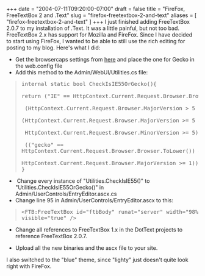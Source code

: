 +++
date = "2004-07-11T09:20:00-07:00"
draft = false
title = "FireFox, FreeTextBox 2 and .Text"
slug = "firefox-freetextbox-2-and-text"
aliases = [
	"firefox-freetextbox-2-and-text"
]
+++
I just finished adding FreeTextBox 2.0.7 to my installation of .Text. It was a little painful, but not too bad. FreeTextBox 2.x has support for Mozilla and FireFox. Since I have decided to start using FireFox, I wanted to be able to still use the rich editing for posting to my blog. Here's what I did:<br /> <ul> <li>Get the browsercaps settings from <a target="_blank" href="http://slingfive.com/pages/code/browserCaps/browserCaps_tabs.txt">here</a> and place the one for Gecko in the web.config file</li><li>Add this method to the Admin/WebUI/Utilities.cs file:</li> </ul><ul> </ul> <blockquote> <pre>internal static bool CheckIsIE55OrGecko(){<br /> return ("IE" == HttpContext.Current.Request.Browser.Browser &amp;&amp; <br /> (HttpContext.Current.Request.Browser.MajorVersion &gt; 5 ||<br /> (HttpContext.Current.Request.Browser.MajorVersion &gt;= 5 &amp;&amp; <br /> HttpContext.Current.Request.Browser.MinorVersion &gt;= 5)) || <br /> (("gecko" == HttpContext.Current.Request.Browser.Browser.ToLower()) &amp;&amp;<br /> HttpContext.Current.Request.Browser.MajorVersion &gt;= 1));<br />}</pre> </blockquote> <ul> <li>&nbsp;Change every instance of "Utilities.CheckIsIE55()" to "Utilities.CheckIsIE55OrGecko()" in Admin/UserControls/EntryEditor.ascx.cs</li> <li>Change line 95 in Admin/UserControls/EntryEditor.ascx to this:</li> </ul> <blockquote> <pre>&lt;FTB:FreeTextBox id="ftbBody" runat="server" width="98%" visible="true" /&gt;</pre> </blockquote> <ul> <li>Change all references to FreeTextBox 1.x in the DotText projects to reference FreeTextBox 2.0.7.</li> </ul> <ul> <li>Upload all the new binaries and the ascx file to your site.</li> </ul>I also switched to the "blue" theme, since "lighty" just doesn't quite look right with FireFox.<br /><br />